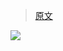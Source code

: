 > [原文](http://blog.csdn.net/xiaoqianlong23/article/details/69246592)    

![](https://i.imgur.com/jUCkNPL.png)      